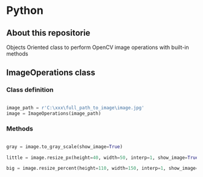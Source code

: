 # Python

## About this repositorie

Objects Oriented class to perform OpenCV image operations with built-in methods

## ImageOperations class

### Class definition

```python

image_path = r'C:\xxx\full_path_to_image\image.jpg'
image = ImageOperations(image_path)

```

### Methods

```python

gray = image.to_gray_scale(show_image=True)

little = image.resize_px(height=40, width=50, interp=1, show_image=True)

big = image.resize_percent(height=110, width=150, interp=1, show_image=True)

```
